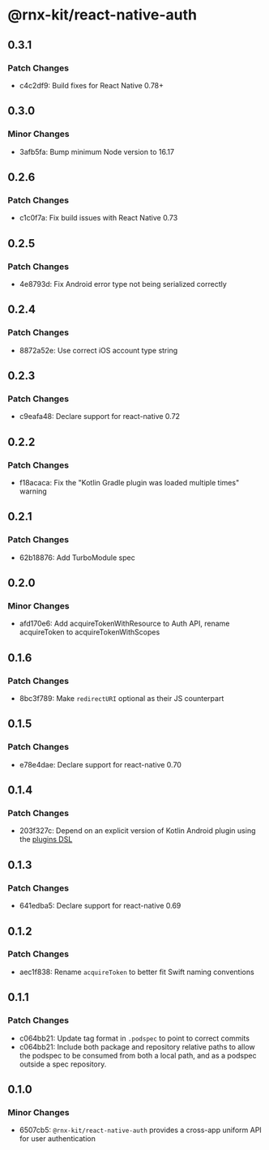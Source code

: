 # @rnx-kit/react-native-auth

## 0.3.1

### Patch Changes

- c4c2df9: Build fixes for React Native 0.78+

## 0.3.0

### Minor Changes

- 3afb5fa: Bump minimum Node version to 16.17

## 0.2.6

### Patch Changes

- c1c0f7a: Fix build issues with React Native 0.73

## 0.2.5

### Patch Changes

- 4e8793d: Fix Android error type not being serialized correctly

## 0.2.4

### Patch Changes

- 8872a52e: Use correct iOS account type string

## 0.2.3

### Patch Changes

- c9eafa48: Declare support for react-native 0.72

## 0.2.2

### Patch Changes

- f18acaca: Fix the "Kotlin Gradle plugin was loaded multiple times" warning

## 0.2.1

### Patch Changes

- 62b18876: Add TurboModule spec

## 0.2.0

### Minor Changes

- afd170e6: Add acquireTokenWithResource to Auth API, rename acquireToken to
  acquireTokenWithScopes

## 0.1.6

### Patch Changes

- 8bc3f789: Make `redirectURI` optional as their JS counterpart

## 0.1.5

### Patch Changes

- e78e4dae: Declare support for react-native 0.70

## 0.1.4

### Patch Changes

- 203f327c: Depend on an explicit version of Kotlin Android plugin using the
  [plugins DSL](https://docs.gradle.org/current/userguide/plugins.html#sec:plugins_block)

## 0.1.3

### Patch Changes

- 641edba5: Declare support for react-native 0.69

## 0.1.2

### Patch Changes

- aec1f838: Rename `acquireToken` to better fit Swift naming conventions

## 0.1.1

### Patch Changes

- c064bb21: Update tag format in `.podspec` to point to correct commits
- c064bb21: Include both package and repository relative paths to allow the
  podspec to be consumed from both a local path, and as a podspec outside a spec
  repository.

## 0.1.0

### Minor Changes

- 6507cb5: `@rnx-kit/react-native-auth` provides a cross-app uniform API for
  user authentication

